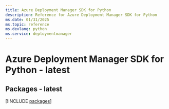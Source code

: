 ```yaml
---
title: Azure Deployment Manager SDK for Python
description: Reference for Azure Deployment Manager SDK for Python
ms.date: 01/31/2025
ms.topic: reference
ms.devlang: python
ms.service: deploymentmanager
---
```

# Azure Deployment Manager SDK for Python - latest
## Packages - latest
[!INCLUDE [packages](deployment-manager-index.md)]